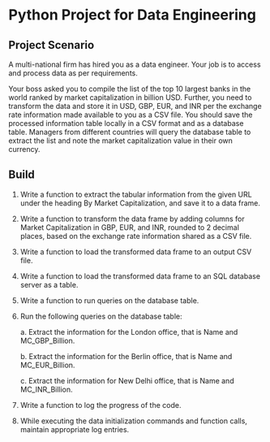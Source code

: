 # Python Project for Data Engineering


## Project Scenario
A multi-national firm has hired you as a data engineer. Your job is to access and process data as per requirements.

Your boss asked you to compile the list of the top 10 largest banks in the world ranked by market capitalization in billion USD. Further, you need to transform the data and store it in USD, GBP, EUR, and INR per the exchange rate information made available to you as a CSV file. You should save the processed information table locally in a CSV format and as a database table. Managers from different countries will query the database table to extract the list and note the market capitalization value in their own currency.

## Build

1.  Write a function to extract the tabular information from the given URL under the heading By Market Capitalization, and save it to a data frame.
2.  Write a function to transform the data frame by adding columns for Market Capitalization in GBP, EUR, and INR, rounded to 2 decimal places, based on the exchange rate information shared as a CSV file.
3.  Write a function to load the transformed data frame to an output CSV file.
4.  Write a function to load the transformed data frame to an SQL database server as a table.
5.  Write a function to run queries on the database table.
6.  Run the following queries on the database table:
  
      a. Extract the information for the London office, that is Name and MC_GBP_Billion.
    
      b. Extract the information for the Berlin office, that is Name and MC_EUR_Billion.
    
      c. Extract the information for New Delhi office, that is Name and MC_INR_Billion.
    
7.  Write a function to log the progress of the code.
8.  While executing the data initialization commands and function calls, maintain appropriate log entries.
